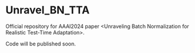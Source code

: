 # Unravel_BN_TTA
Official repository for AAAI2024 paper &lt;Unraveling Batch Normalization for Realistic Test-Time Adaptation>.

Code will be published soon.
